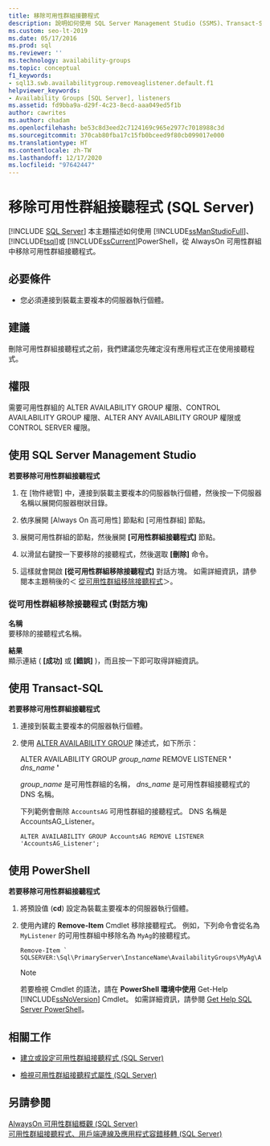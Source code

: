 ```yaml
---
title: 移除可用性群組接聽程式
description: 說明如何使用 SQL Server Management Studio (SSMS)、Transact-SQL (T-SQL) 或 SQL PowerShell，移除 Always On 可用性群組接聽程式。
ms.custom: seo-lt-2019
ms.date: 05/17/2016
ms.prod: sql
ms.reviewer: ''
ms.technology: availability-groups
ms.topic: conceptual
f1_keywords:
- sql13.swb.availabilitygroup.removeaglistener.default.f1
helpviewer_keywords:
- Availability Groups [SQL Server], listeners
ms.assetid: fd9bba9a-d29f-4c23-8ecd-aaa049ed5f1b
author: cawrites
ms.author: chadam
ms.openlocfilehash: be53c8d3eed2c7124169c965e2977c7018988c3d
ms.sourcegitcommit: 370cab80fba17c15fb0bceed9f80cb099017e000
ms.translationtype: HT
ms.contentlocale: zh-TW
ms.lasthandoff: 12/17/2020
ms.locfileid: "97642447"
---
```

# <a name="remove-an-availability-group-listener-sql-server"></a>移除可用性群組接聽程式 (SQL Server)
[!INCLUDE [SQL Server](../../../includes/applies-to-version/sqlserver.md)]
  本主題描述如何使用 [!INCLUDE[ssManStudioFull](../../../includes/ssmanstudiofull-md.md)]、 [!INCLUDE[tsql](../../../includes/tsql-md.md)]或 [!INCLUDE[ssCurrent](../../../includes/sscurrent-md.md)]PowerShell，從 AlwaysOn 可用性群組中移除可用性群組接聽程式。  
  
  
##  <a name="prerequisites"></a><a name="Prerequisites"></a> 必要條件  
  
-   您必須連接到裝載主要複本的伺服器執行個體。  
  
##  <a name="recommendations"></a><a name="Recommendations"></a> 建議  
 刪除可用性群組接聽程式之前，我們建議您先確定沒有應用程式正在使用接聽程式。  
 
  
##  <a name="permissions"></a><a name="Permissions"></a> 權限  
 需要可用性群組的 ALTER AVAILABILITY GROUP 權限、CONTROL AVAILABILITY GROUP 權限、ALTER ANY AVAILABILITY GROUP 權限或 CONTROL SERVER 權限。  
  
##  <a name="using-sql-server-management-studio"></a><a name="SSMSProcedure"></a> 使用 SQL Server Management Studio  
 **若要移除可用性群組接聽程式**  
  
1.  在 [物件總管] 中，連接到裝載主要複本的伺服器執行個體，然後按一下伺服器名稱以展開伺服器樹狀目錄。  
  
2.  依序展開 [Always On 高可用性]  節點和 [可用性群組]  節點。  
  
3.  展開可用性群組的節點，然後展開 **[可用性群組接聽程式]** 節點。  
  
4.  以滑鼠右鍵按一下要移除的接聽程式，然後選取 **[刪除]** 命令。  
  
5.  這樣就會開啟 **[從可用性群組移除接聽程式]** 對話方塊。 如需詳細資訊，請參閱本主題稍後的＜ [從可用性群組移除接聽程式](#AgListenerPropertiesDialog)＞。  
  
###  <a name="remove-listener-from-availability-group-dialog-box"></a><a name="AgListenerPropertiesDialog"></a> 從可用性群組移除接聽程式 (對話方塊)  
 **名稱**  
 要移除的接聽程式名稱。  
  
 **結果**  
 顯示連結 ( **[成功]** 或 **[錯誤]** )，而且按一下即可取得詳細資訊。  
  
##  <a name="using-transact-sql"></a><a name="TsqlProcedure"></a> 使用 Transact-SQL  
 **若要移除可用性群組接聽程式**  
  
1.  連接到裝載主要複本的伺服器執行個體。  
  
2.  使用 [ALTER AVAILABILITY GROUP](../../../t-sql/statements/alter-availability-group-transact-sql.md) 陳述式，如下所示：  
  
     ALTER AVAILABILITY GROUP *group_name* REMOVE LISTENER **'** _dns_name_ **'**  
  
     *group_name* 是可用性群組的名稱， *dns_name* 是可用性群組接聽程式的 DNS 名稱。  
  
     下列範例會刪除 `AccountsAG` 可用性群組的接聽程式。 DNS 名稱是 AccountsAG_Listener。  
  
    ```  
    ALTER AVAILABILITY GROUP AccountsAG REMOVE LISTENER 'AccountsAG_Listener';  
    ```  
  
##  <a name="using-powershell"></a><a name="PowerShellProcedure"></a> 使用 PowerShell  
 **若要移除可用性群組接聽程式**  
  
1.  將預設值 (**cd**) 設定為裝載主要複本的伺服器執行個體。  
  
2.  使用內建的 **Remove-Item** Cmdlet 移除接聽程式。 例如，下列命令會從名為 `MyListener` 的可用性群組中移除名為 `MyAg`的接聽程式。  
  
    ```  
    Remove-Item `   
    SQLSERVER:\Sql\PrimaryServer\InstanceName\AvailabilityGroups\MyAg\AGListeners\MyListener  
    ```  
  
    > [!NOTE]  
    >  若要檢視 Cmdlet 的語法，請在 **PowerShell 環境中使用** Get-Help [!INCLUDE[ssNoVersion](../../../includes/ssnoversion-md.md)] Cmdlet。 如需詳細資訊，請參閱 [Get Help SQL Server PowerShell](../../../powershell/sql-server-powershell.md)。  
  
##  <a name="related-tasks"></a><a name="RelatedTasks"></a> 相關工作  
  
-   [建立或設定可用性群組接聽程式 &#40;SQL Server&#41;](../../../database-engine/availability-groups/windows/create-or-configure-an-availability-group-listener-sql-server.md)  
  
-   [檢視可用性群組接聽程式屬性 &#40;SQL Server&#41;](../../../database-engine/availability-groups/windows/view-availability-group-listener-properties-sql-server.md)  
  
## <a name="see-also"></a>另請參閱  
 [AlwaysOn 可用性群組概觀 &#40;SQL Server&#41;](../../../database-engine/availability-groups/windows/overview-of-always-on-availability-groups-sql-server.md)   
 [可用性群組接聽程式、用戶端連線及應用程式容錯移轉 &#40;SQL Server&#41;](../../../database-engine/availability-groups/windows/listeners-client-connectivity-application-failover.md)  
  

